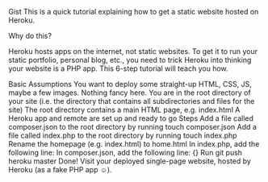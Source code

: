 Gist
This is a quick tutorial explaining how to get a static website hosted on Heroku.

Why do this?

Heroku hosts apps on the internet, not static websites. To get it to run your static portfolio, personal blog, etc., you need to trick Heroku into thinking your website is a PHP app. This 6-step tutorial will teach you how.

Basic Assumptions
You want to deploy some straight-up HTML, CSS, JS, maybe a few images. Nothing fancy here.
You are in the root directory of your site (i.e. the directory that contains all subdirectories and files for the site)
The root directory contains a main HTML page, e.g. index.html
A Heroku app and remote are set up and ready to go
Steps
Add a file called composer.json to the root directory by running touch composer.json
Add a file called index.php to the root directory by running touch index.php
Rename the homepage (e.g. index.html) to home.html
In index.php, add the following line: <?php include_once("home.html"); ?>
In composer.json, add the following line: {}
Run git push heroku master
Done! Visit your deployed single-page website, hosted by Heroku (as a fake PHP app ☺).
